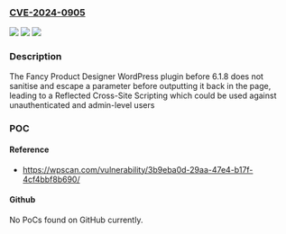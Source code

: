 ### [CVE-2024-0905](https://cve.mitre.org/cgi-bin/cvename.cgi?name=CVE-2024-0905)
![](https://img.shields.io/static/v1?label=Product&message=Fancy%20Product%20Designer&color=blue)
![](https://img.shields.io/static/v1?label=Version&message=0%3C%206.1.8%20&color=brighgreen)
![](https://img.shields.io/static/v1?label=Vulnerability&message=CWE-79%20Cross-Site%20Scripting%20(XSS)&color=brighgreen)

### Description

The Fancy Product Designer WordPress plugin before 6.1.8 does not sanitise and escape a parameter before outputting it back in the page, leading to a Reflected Cross-Site Scripting which could be used against unauthenticated and admin-level users

### POC

#### Reference
- https://wpscan.com/vulnerability/3b9eba0d-29aa-47e4-b17f-4cf4bbf8b690/

#### Github
No PoCs found on GitHub currently.

